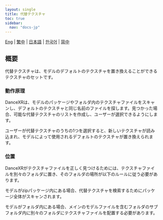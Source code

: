 ```yaml
---
layout: single
title: 代替テクスチャ
toc: true
sidebar:
  nav: "docs-jp"
---
```

[Eng](/dancexr/features/alternative_textures) | [繁中](/tw/dancexr/features/alternative_textures) | [日本語](/jp/dancexr/features/alternative_textures) | [한국어](/kr/dancexr/features/alternative_textures) | [简中](/zh/dancexr/features/alternative_textures)


## 概要
代替テクスチャは、モデルのデフォルトのテクスチャを置き換えることができるテクスチャのセットです。

### 動作原理
DanceXRは、モデルのパッケージやフォルダ内のテクスチャファイルをスキャンし、デフォルトのテクスチャと同じ名前のファイルを探します。見つかった場合、可能な代替テクスチャのリストを作成し、ユーザーが選択できるようにします。

ユーザーが代替テクスチャのうちの1つを選択すると、新しいテクスチャが読み込まれ、モデルによって使用されるデフォルトのテクスチャが置き換えられます。

### 位置
DanceXRがテクスチャファイルを正しく見つけるためには、テクスチャファイルを別々のフォルダに置き、そのフォルダの場所が以下のルールに従う必要があります。

モデルがzipパッケージ内にある場合、代替テクスチャを検索するためにパッケージ全体がスキャンされます。

モデルがフォルダ内にある場合、メインのモデルファイルを含むフォルダのサブフォルダ内に別々のフォルダにテクスチャファイルを配置する必要があります。